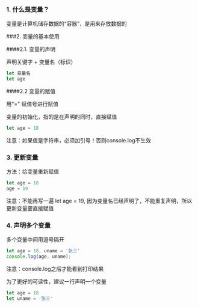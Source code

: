 ### 1. 什么是变量？

变量是计算机储存数据的“容器”，是用来存放数据的

###2. 变量的基本使用

####2.1. 变量的声明

声明关键字 + 变量名（标识）

```javascript
let 变量名
let age
```

####2.2 变量的赋值

用"=" 赋值号进行赋值

变量的初始化，指的是在声明的同时，直接赋值

```javascript
let age = 18
```

注意：如果值是字符串，必须加引号！否则console.log不生效

### 3. 更新变量

方法：给变量重新赋值

```javascript
let age = 18
age = 19
```

注意：不能再写一遍 let age = 19, 因为变量名已经声明了，不能重复声明，所以更新变量要直接赋值

### 4. 声明多个变量

多个变量中间用逗号隔开

```javascript
let age = 18, uname = '张三'
console.log(age, uname);
```

注意：console.log之后才能看到打印结果

为了更好的可读性，建议一行声明一个变量

```javascript
let age = 18
let uname = '张三'
```

